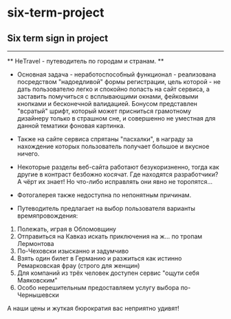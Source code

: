 # six-term-project

## Six term sign in project

---

** НеTravel - путеводитель по городам и странам. **

- Основная задача - неработоспособный функционал - реализована посредством "надоедливой" формы регистрации, цель которой - не дать пользователю легко и спокойно попасть на сайт сервиса, а заставить помучиться с всплывающими окнами, фейковыми кнопками и бесконечной валидацией. Бонусом представлен "всратый" шрифт, который может присниться грамотному дизайнеру только в страшном сне, и совершенно не уместная для данной тематики фоновая картинка.

- Также на сайте сервиса спрятаны "пасхалки", в награду за нахождение которых пользователь получает большое и вкусное ничего.

- Некоторые разделы веб-сайта работают безукоризненно, тогда как другие в контраст безбожно косячат. Где находятся разработчики? А чёрт их знает! Но что-либо исправлять они явно не торопятся...

- Фотогалерея также недоступна по непонятным причинам.

* Путеводитель предлагает на выбор пользователя варианты времяпровождения:

1. Полежать, играя в Обломовщину
2. Отправиться на Кавказ искать приключения на ж... по тропам Лермонтова
3. По-Чеховски изысканно и задумчиво
4. Взять один билет в Германию и разжиться как истинно Ремарковская фрау (строго для женщин)
5. Для компаний из трёх человек доступен сервис "ощути себя Маяковским"
6. Особо нерешительным предоставляем услугу выбора по-Чернышевски

А наши цены и жуткая бюрократия вас неприятно удивят!
